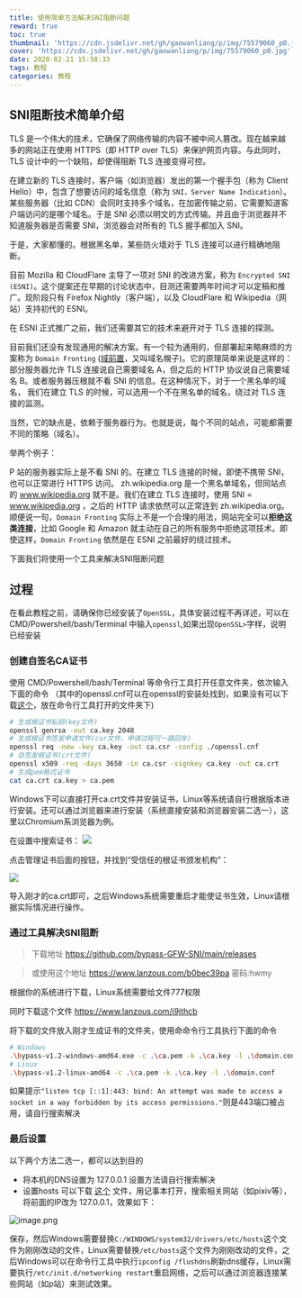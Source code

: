 ```yaml
---
title: 使用简单方法解决SNI阻断问题
reward: true
toc: true
thumbnail: 'https://cdn.jsdelivr.net/gh/gaowanliang/p/img/75579060_p0.jpg'
cover: 'https://cdn.jsdelivr.net/gh/gaowanliang/p/img/75579060_p0.jpg'
date: 2020-02-21 15:58:33
tags: 教程
categories: 教程
---
```

## SNI阻断技术简单介绍
TLS 是一个伟大的技术，它确保了网络传输的内容不被中间人篡改。现在越来越多的网站正在使用 HTTPS（即 HTTP over TLS）来保护网页内容。与此同时，TLS 设计中的一个缺陷，却使得阻断 TLS 连接变得可控。

在建立新的 TLS 连接时，客户端（如浏览器）发出的第一个握手包（称为 Client Hello）中，包含了想要访问的域名信息（称为 `SNI，Server Name Indication`）。某些服务器（比如 CDN）会同时支持多个域名，在加密传输之前，它需要知道客户端访问的是哪个域名。于是 SNI 必须以明文的方式传输。并且由于浏览器并不知道服务器是否需要 SNI，浏览器会对所有的 TLS 握手都加入 SNI。

于是，大家都懂的。根据黑名单，某些防火墙对于 TLS 连接可以进行精确地阻断。

目前 Mozilla 和 CloudFlare 主导了一项对 SNI 的改进方案，称为 `Encrypted SNI (ESNI)`。这个提案还在早期的讨论状态中，目测还需要两年时间才可以定稿和推广。现阶段只有 Firefox Nightly（客户端），以及 CloudFlare 和 Wikipedia（网站）支持初代的 ESNI。

在 ESNI 正式推广之前，我们还需要其它的技术来避开对于 TLS 连接的探测。

目前我们还没有发现通用的解决方案。有一个较为通用的，但部署起来略麻烦的方案称为 `Domain Fronting` ([域前置](https://zh.wikipedia.org/wiki/%E5%9F%9F%E5%89%8D%E7%BD%AE)，又叫域名幌子)。它的原理简单来说是这样的：部分服务器允许 TLS 连接说自己需要域名 A，但之后的 HTTP 协议说自己需要域名 B。或者服务器压根就不看 SNI 的信息。在这种情况下，对于一个黑名单的域名， 我们在建立 TLS 的时候，可以选用一个不在黑名单的域名，绕过对 TLS 连接的监测。

当然，它的缺点是，依赖于服务器行为。也就是说，每个不同的站点，可能都需要不同的策略（域名）。

举两个例子：

P 站的服务器实际上是不看 SNI 的。在建立 TLS 连接的时候，即使不携带 SNI，也可以正常进行 HTTPS 访问。
zh.wikipedia.org 是一个黑名单域名，但同站点的 www.wikipedia.org 就不是。我们在建立 TLS 连接时，使用 SNI = www.wikipedia.org ，之后的 HTTP 请求依然可以正常连到 zh.wikipedia.org。
顺便说一句，`Domain Fronting` 实际上不是一个合理的用法，网站完全可以**拒绝这类连接**，比如 Google 和 Amazon 就主动在自己的所有服务中拒绝这项技术。即使这样，`Domain Fronting` 依然是在 ESNI 之前最好的绕过技术。

下面我们将使用一个工具来解决SNI阻断问题

## 过程

在看此教程之前，请确保你已经安装了`OpenSSL`，具体安装过程不再详述，可以在 CMD/Powershell/bash/Terminal 中输入`openssl`,如果出现`OpenSSL>`字样，说明已经安装
### 创建自签名CA证书

使用 CMD/Powershell/bash/Terminal 等命令行工具打开任意文件夹，依次输入下面的命令
（其中的openssl.cnf可以在openssl的安装处找到，如果没有可以下载[这个](https://cdn.jsdelivr.net/gh/gaowanliang/gitment-store/openssl.cnf)，放在命令行工具打开的文件夹下)
```bash
# 生成根证书私钥(key文件)
openssl genrsa -out ca.key 2048
# 生成根证书签发申请文件(csr文件，申请过程可一路回车)
openssl req -new -key ca.key -out ca.csr -config ./openssl.cnf
# 自签发根证书(crt文件)
openssl x509 -req -days 3650 -in ca.csr -signkey ca.key -out ca.crt
# 生成pem格式证书
cat ca.crt ca.key > ca.pem
```
Windows下可以直接打开ca.crt文件并安装证书，Linux等系统请自行根据版本进行安装。还可以通过浏览器来进行安装（系统直接安装和浏览器安装二选一），这里以Chromium系浏览器为例。

在设置中搜索证书：
![](https://cdn.jsdelivr.net/gh/gaowanliang/p/img/20200221172943.png)

点击管理证书后面的按钮，并找到“受信任的根证书颁发机构”：

![](https://cdn.jsdelivr.net/gh/gaowanliang/p/img/20200221173108.png)

导入刚才的ca.crt即可，之后Windows系统需要重启才能使证书生效，Linux请根据实际情况进行操作。

### 通过工具解决SNI阻断

> 下载地址 https://github.com/bypass-GFW-SNI/main/releases

> 或使用这个地址 https://www.lanzous.com/b0bec39pa 密码:hwmy

根据你的系统进行下载，Linux系统需要给文件777权限

同时下载这个文件 https://www.lanzous.com/i9jthcb

将下载的文件放入刚才生成证书的文件夹，使用命命令行工具执行下面的命令

```bash
# Windows
.\bypass-v1.2-windows-amd64.exe -c .\ca.pem -k .\ca.key -l .\domain.conf
# Linux 
.\bypass-v1.2-linux-amd64 -c .\ca.pem -k .\ca.key -l .\domain.conf
```
如果提示`"listen tcp [::1]:443: bind: An attempt was made to access a socket in a way forbidden by its access permissions."`则是443端口被占用，请自行搜索解决

### 最后设置
以下两个方法二选一，都可以达到目的
* 将本机的DNS设置为 127.0.0.1 设置方法请自行搜索解决
* 设置hosts 可以下载 [这个](https://cdn.jsdelivr.net/gh/googlehosts/hosts/hosts-files/hosts) 文件，用记事本打开，搜索相关网站（如pixiv等），将前面的IP改为 127.0.0.1，效果如下：

![image.png](https://i.loli.net/2020/02/21/DXp2byx59gqwMaF.png)

保存，然后Windows需要替换`C:/WINDOWS/system32/drivers/etc/hosts`这个文件为刚刚改动的文件，Linux需要替换`/etc/hosts`这个文件为刚刚改动的文件，之后Windows可以在命令行工具中执行`ipconfig /flushdns`刷新dns缓存，Linux需要执行`/etc/init.d/networking restart`重启网络，之后可以通过浏览器连接某些网站（如p站）来测试效果。